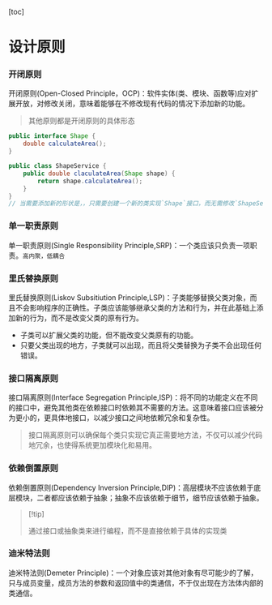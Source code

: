 [toc]

# 设计原则

### 开闭原则

开闭原则(Open-Closed Principle，OCP)：软件实体(类、模块、函数等)应对扩展开放，对修改关闭，意味着能够在不修改现有代码的情况下添加新的功能。

>   其他原则都是开闭原则的具体形态

~~~ java
public interface Shape {
    double calculateArea();
}

public class ShapeService {
    public double claculateArea(Shape shape) {
        return shape.calculateArea();
    }
}
// 当需要添加新的形状是，，只需要创建一个新的类实现`Shape`接口，而无需修改`ShapeService`类
~~~

### 单一职责原则

单一职责原则(Single Responsibility Principle,SRP)：一个类应该只负责一项职责。`高内聚，低耦合`

### 里氏替换原则

里氏替换原则(Liskov Subsitiution Principle,LSP)：子类能够替换父类对象，而且不会影响程序的正确性。子类应该能够继承父类的方法和行为，并在此基础上添加新的行为，而不是改变父类的原有行为。

*   子类可以扩展父类的功能，但不能改变父类原有的功能。
*   只要父类出现的地方，子类就可以出现，而且将父类替换为子类不会出现任何错误。

### 接口隔离原则

接口隔离原则(Interface Segregation Principle,ISP)：将不同的功能定义在不同的接口中，避免其他类在依赖接口时依赖其不需要的方法。这意味着接口应该被分为更小的，更具体地接口，以减少接口之间地依赖冗余和复杂性。

>   接口隔离原则可以确保每个类只实现它真正需要地方法，不仅可以减少代码地冗余，也使得系统更加模块化和易用。

### 依赖倒置原则

依赖倒置原则(Dependency Inversion Principle,DIP)：高层模块不应该依赖于底层模块，二者都应该依赖于抽象；抽象不应该依赖于细节，细节应该依赖于抽象。

>   [!tip]
>
>   通过接口或抽象类来进行编程，而不是直接依赖于具体的实现类

### 迪米特法则

迪米特法则(Demeter Principle)：一个对象应该对其他对象有尽可能少的了解，只与成员变量，成员方法的参数和返回值中的类通信，不于仅出现在方法体内部的类通信。

